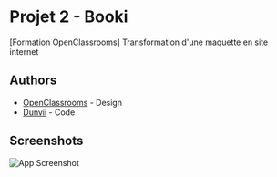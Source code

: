 
# Projet 2 - Booki

[Formation OpenClassrooms] Transformation d'une maquette en site internet


## Authors

- [OpenClassrooms](https://github.com/OpenClassrooms) - Design
- [Dunvii](https://github.com/Dunvii) - Code

## Screenshots

![App Screenshot](https://i.gyazo.com/8b586b6845211180b64e2c0f17739daf.png)

